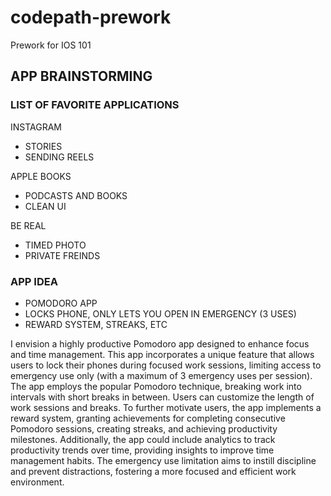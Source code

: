 # codepath-prework
Prework for IOS 101

## APP BRAINSTORMING

### LIST OF FAVORITE APPLICATIONS

INSTAGRAM
- STORIES
- SENDING REELS

APPLE BOOKS
- PODCASTS AND BOOKS
- CLEAN UI

BE REAL
- TIMED PHOTO
- PRIVATE FREINDS


### APP IDEA
- POMODORO APP
- LOCKS PHONE, ONLY LETS YOU OPEN IN EMERGENCY (3 USES)
- REWARD SYSTEM, STREAKS, ETC


I envision a highly productive Pomodoro app designed to enhance focus and time management. This app incorporates a unique feature that allows users to lock their phones during focused work sessions, limiting access to emergency use only (with a maximum of 3 emergency uses per session). The app employs the popular Pomodoro technique, breaking work into intervals with short breaks in between. Users can customize the length of work sessions and breaks. To further motivate users, the app implements a reward system, granting achievements for completing consecutive Pomodoro sessions, creating streaks, and achieving productivity milestones. Additionally, the app could include analytics to track productivity trends over time, providing insights to improve time management habits. The emergency use limitation aims to instill discipline and prevent distractions, fostering a more focused and efficient work environment.
